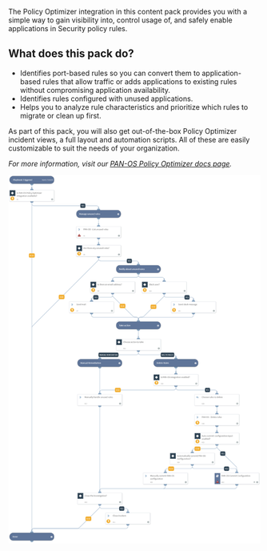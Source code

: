 The Policy Optimizer integration in this content pack provides you with a simple way to gain visibility into, control usage of, and safely enable applications in Security policy rules. 


## What does this pack do?
- Identifies port-based rules so you can convert them to application-based rules that allow traffic or adds applications to existing rules without compromising application availability. 
- Identifies rules configured with unused applications. 
- Helps you to analyze rule characteristics and prioritize which rules to migrate or clean up first.

As part of this pack, you will also get out-of-the-box Policy Optimizer incident views, a full layout and automation scripts. All of these are easily customizable to suit the needs of your organization.

_For more information, visit our [PAN-OS Policy Optimizer docs page](https://xsoar.pan.dev/docs/reference/packs/policy-optimizer)._

![Policy_Optimizer_-_Manage_Unused_Rules](https://github.com/demisto/content/raw/82df056cff9dc4ce8b0753b341a4434593fa4608/Packs/PANOSPolicyOptimizer/doc_files/Policy_Optimizer_-_Manage_Unused_Rules.png?raw=true)
